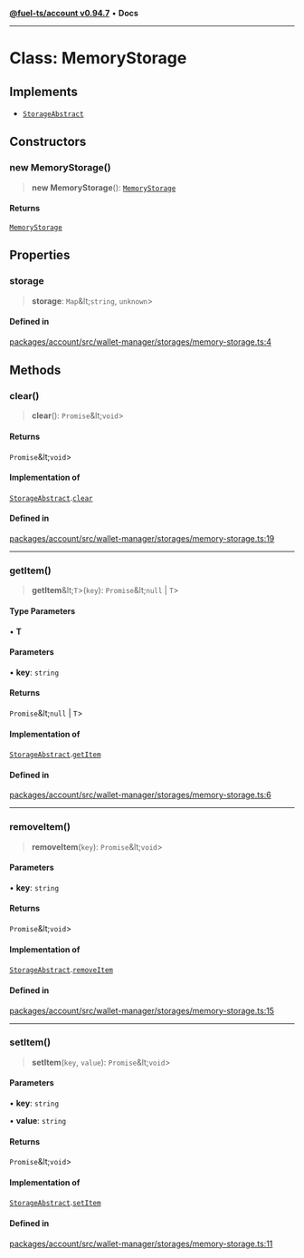 [**@fuel-ts/account v0.94.7**](../index.md) • **Docs**

***

# Class: MemoryStorage

## Implements

- [`StorageAbstract`](StorageAbstract.md)

## Constructors

### new MemoryStorage()

> **new MemoryStorage**(): [`MemoryStorage`](MemoryStorage.md)

#### Returns

[`MemoryStorage`](MemoryStorage.md)

## Properties

### storage

> **storage**: `Map`\&lt;`string`, `unknown`\>

#### Defined in

[packages/account/src/wallet-manager/storages/memory-storage.ts:4](https://github.com/FuelLabs/fuels-ts/blob/8420c2fcbdf57cb5242e933369ca6c4c5f9d66c9/packages/account/src/wallet-manager/storages/memory-storage.ts#L4)

## Methods

### clear()

> **clear**(): `Promise`\&lt;`void`\>

#### Returns

`Promise`\&lt;`void`\>

#### Implementation of

[`StorageAbstract`](StorageAbstract.md).[`clear`](StorageAbstract.md#clear)

#### Defined in

[packages/account/src/wallet-manager/storages/memory-storage.ts:19](https://github.com/FuelLabs/fuels-ts/blob/8420c2fcbdf57cb5242e933369ca6c4c5f9d66c9/packages/account/src/wallet-manager/storages/memory-storage.ts#L19)

***

### getItem()

> **getItem**\&lt;`T`\>(`key`): `Promise`\&lt;`null` \| `T`\>

#### Type Parameters

• **T**

#### Parameters

• **key**: `string`

#### Returns

`Promise`\&lt;`null` \| `T`\>

#### Implementation of

[`StorageAbstract`](StorageAbstract.md).[`getItem`](StorageAbstract.md#getitem)

#### Defined in

[packages/account/src/wallet-manager/storages/memory-storage.ts:6](https://github.com/FuelLabs/fuels-ts/blob/8420c2fcbdf57cb5242e933369ca6c4c5f9d66c9/packages/account/src/wallet-manager/storages/memory-storage.ts#L6)

***

### removeItem()

> **removeItem**(`key`): `Promise`\&lt;`void`\>

#### Parameters

• **key**: `string`

#### Returns

`Promise`\&lt;`void`\>

#### Implementation of

[`StorageAbstract`](StorageAbstract.md).[`removeItem`](StorageAbstract.md#removeitem)

#### Defined in

[packages/account/src/wallet-manager/storages/memory-storage.ts:15](https://github.com/FuelLabs/fuels-ts/blob/8420c2fcbdf57cb5242e933369ca6c4c5f9d66c9/packages/account/src/wallet-manager/storages/memory-storage.ts#L15)

***

### setItem()

> **setItem**(`key`, `value`): `Promise`\&lt;`void`\>

#### Parameters

• **key**: `string`

• **value**: `string`

#### Returns

`Promise`\&lt;`void`\>

#### Implementation of

[`StorageAbstract`](StorageAbstract.md).[`setItem`](StorageAbstract.md#setitem)

#### Defined in

[packages/account/src/wallet-manager/storages/memory-storage.ts:11](https://github.com/FuelLabs/fuels-ts/blob/8420c2fcbdf57cb5242e933369ca6c4c5f9d66c9/packages/account/src/wallet-manager/storages/memory-storage.ts#L11)
